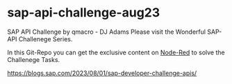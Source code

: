 # sap-api-challenge-aug23
SAP API Challenge by qmacro - DJ Adams
Please visit the Wonderful SAP-API Challenege Series.

In this Git-Repo you can get the exclusive content on [Node-Red](http://nodered.org/docs) to solve the Challenege Tasks.

https://blogs.sap.com/2023/08/01/sap-developer-challenge-apis/

